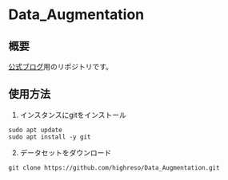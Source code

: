 # Data_Augmentation

## 概要
[公式ブログ](https://soroban.highreso.jp/?post_type=blog&p=2433)用のリポジトリです。

## 使用方法
1. インスタンスにgitをインストール
```
sudo apt update
sudo apt install -y git
```

2. データセットをダウンロード
```
git clone https://github.com/highreso/Data_Augmentation.git
```
